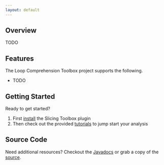 ```yaml
---
layout: default
---
```


## Overview
TODO

## Features
The Loop Comprehension Toolbox project supports the following.

- TODO

## Getting Started
Ready to get started?

1. First [install](/loop-comprehension-toolbox/install) the Slicing Toolbox plugin
2. Then check out the provided [tutorials](/loop-comprehension-toolbox/tutorials) to jump start your analysis

## Source Code
Need additional resources?  Checkout the [Javadocs](/loop-comprehension-toolbox/javadoc/index.html) or grab a copy of the [source](https://github.com/EnSoftCorp/loop-comprehension-toolbox).